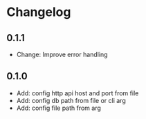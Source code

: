 # Changelog

## 0.1.1
- Change: Improve error handling

## 0.1.0
- Add: config http api host and port from file
- Add: config db path from file or cli arg
- Add: config file path from arg
